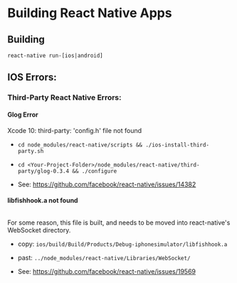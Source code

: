 # Building React Native Apps


## Building
`react-native run-[ios|android]`

## IOS Errors:

### Third-Party React Native Errors:

#### Glog Error

Xcode 10: third-party: 'config.h' file not found

- `cd node_modules/react-native/scripts &&
./ios-install-third-party.sh`
- `cd <Your-Project-Folder>/node_modules/react-native/third-party/glog-0.3.4 &&
./configure`

- See: https://github.com/facebook/react-native/issues/14382

#### libfishhook.a not found

```error: Build input file cannot be found: '/Users/Atomox/Sites/mta-node/app/node_modules/react-native/Libraries/WebSocket/libfishhook.a'
```

For some reason, this file is built, and needs to be moved into react-native's WebSocket directory.

- copy: `ios/build/Build/Products/Debug-iphonesimulator/libfishhook.a`
- past: `../node_modules/react-native/Libraries/WebSocket/`

- See: https://github.com/facebook/react-native/issues/19569

